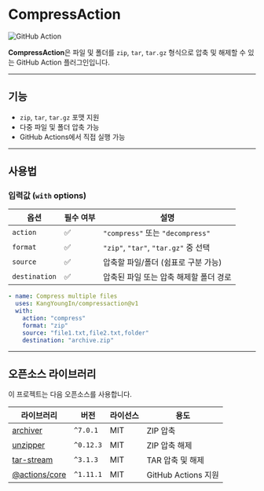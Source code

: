# CompressAction

![GitHub Action](https://img.shields.io/badge/GitHub%20Action-Compression-blue?style=flat-square)

**CompressAction**은 파일 및 폴더를 `zip`, `tar`, `tar.gz` 형식으로 압축 및 해제할 수 있는 GitHub Action 플러그인입니다.

---

## **기능**
 - `zip`, `tar`, `tar.gz` 포맷 지원  
 - 다중 파일 및 폴더 압축 가능  
 - GitHub Actions에서 직접 실행 가능  

---

## **사용법**

### **입력값 (`with` options)**

| 옵션          | 필수 여부 | 설명 |
|--------------|---------|--------------------------------|
| `action`     | ✅      | `"compress"` 또는 `"decompress"` |
| `format`     | ✅      | `"zip"`, `"tar"`, `"tar.gz"` 중 선택 |
| `source`     | ✅      | 압축할 파일/폴더 (쉼표로 구분 가능) |
| `destination`| ✅      | 압축된 파일 또는 압축 해제할 폴더 경로 |

```yaml
- name: Compress multiple files
  uses: KangYoungIn/compressaction@v1
  with:
    action: "compress"
    format: "zip"
    source: "file1.txt,file2.txt,folder"
    destination: "archive.zip"
```
---

## **오픈소스 라이브러리**
이 프로젝트는 다음 오픈소스를 사용합니다.

| 라이브러리  | 버전 | 라이선스 | 용도 |
|------------|------|--------|------|
| [archiver](https://www.npmjs.com/package/archiver) | `^7.0.1` | MIT | ZIP 압축 |
| [unzipper](https://www.npmjs.com/package/unzipper) | `^0.12.3` | MIT | ZIP 압축 해제 |
| [tar-stream](https://www.npmjs.com/package/tar-stream) | `^3.1.3` | MIT | TAR 압축 및 해제 |
| [@actions/core](https://www.npmjs.com/package/@actions/core) | `^1.11.1` | MIT | GitHub Actions 지원 |
